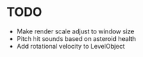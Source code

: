 # TODO


- Make render scale adjust to window size
- Pitch hit sounds based on asteroid health
- Add rotational velocity to LevelObject